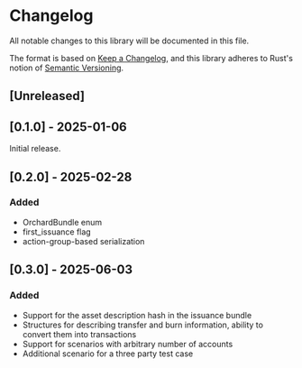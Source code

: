 # Changelog
All notable changes to this library will be documented in this file.

The format is based on [Keep a Changelog](https://keepachangelog.com/en/1.0.0/),
and this library adheres to Rust's notion of
[Semantic Versioning](https://semver.org/spec/v2.0.0.html).

## [Unreleased]

## [0.1.0] - 2025-01-06
Initial release.

## [0.2.0] - 2025-02-28
### Added
- OrchardBundle enum
- first_issuance flag
- action-group-based serialization

## [0.3.0] - 2025-06-03
### Added
- Support for the asset description hash in the issuance bundle
- Structures for describing transfer and burn information, ability to convert them into transactions
- Support for scenarios with arbitrary number of accounts
- Additional scenario for a three party test case
